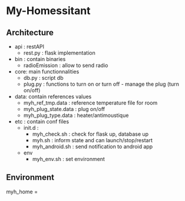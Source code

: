 # My-Homessitant

## Architecture
- api : restAPI
	- rest.py : flask implementation
- bin : contain binaries
	- radioEmission : allow to send radio
- core: main functionnalities
	- db.py : script db
	- plug.py : functions to turn on or turn off - manage the plug (turn on/off)
- data: contain references values
	- myh_ref_tmp.data : reference temperature file for room
	- myh_plug_state.data : plug on/off
	- myh_plug_type.data : heater/antimoustique
- etc : contain conf files
	- init.d : 
		- myh_check.sh : check for flask up, database up 
		- myh.sh : inform state and can launch/stop/restart
		- myh_android.sh : send notification to android app
	- env
		- myh_env.sh : set environment
		
## Environment
myh_home = 